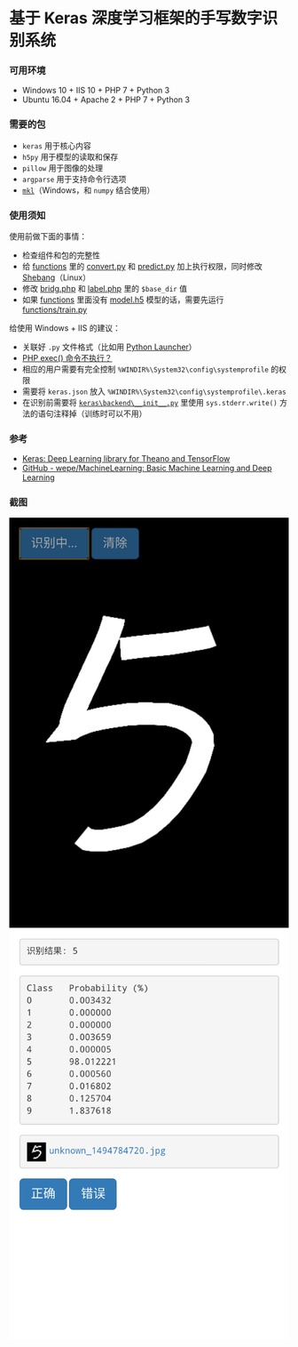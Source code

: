 # 基于 Keras 深度学习框架的手写数字识别系统

### 可用环境

 * Windows 10 + IIS 10 + PHP 7 + Python 3
 * Ubuntu 16.04 + Apache 2 + PHP 7 + Python 3

### 需要的包

 * `keras` 用于核心内容
 * `h5py` 用于模型的读取和保存
 * `pillow` 用于图像的处理
 * `argparse` 用于支持命令行选项
 * [`mkl`](http://www.lfd.uci.edu/~gohlke/pythonlibs/#numpy)（Windows，和 `numpy` 结合使用）

### 使用须知

使用前做下面的事情：

 * 检查组件和包的完整性
 * 给 [functions](/functions) 里的 [convert.py](/functions/convert.py) 和 [predict.py](/functions/predict.py) 加上执行权限，同时修改  [Shebang](https://zh.wikipedia.org/wiki/Shebang)（Linux）
 * 修改 [bridg.php](/bridg.php) 和 [label.php](/label.php) 里的 `$base_dir` 值
 * 如果 [functions](/functions) 里面没有 [model.h5](/functions/model.h5) 模型的话，需要先运行 [functions/train.py](/functions/train.py)

给使用 Windows + IIS 的建议：

 * 关联好 `.py` 文件格式（比如用 [Python Launcher](https://docs.python.org/3/using/windows.html)）
 * [PHP exec() 命令不执行？](http://stackoverflow.com/questions/39240196/php-exec-command-not-executing)
 * 相应的用户需要有完全控制 `%WINDIR%\System32\config\systemprofile` 的权限
 * 需要将 `keras.json` 放入 `%WINDIR%\System32\config\systemprofile\.keras`
 * 在识别前需要将 [`keras\backend\__init__.py`](https://github.com/fchollet/keras/blob/master/keras/backend/__init__.py) 里使用 `sys.stderr.write()` 方法的语句注释掉（训练时可以不用）

### 参考

 * [Keras: Deep Learning library for Theano and TensorFlow](https://keras.io/)
 * [GitHub - wepe/MachineLearning: Basic Machine Learning and Deep Learning](https://github.com/wepe/MachineLearning)
 
 ### 截图
 ![Preview1](preview1.png) ![Preview2](preview2.png)
